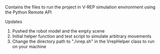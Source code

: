 Contains the files to run the project in V-REP simulation environment using the Python Remote API

Updates

1. Pushed the robot model and the empty scene 
2. Initial helper function and test script to simulate arbitrary movements
3. Change the directory path to  "./vrep.sh" in the VrepHelper class to run on your machine
